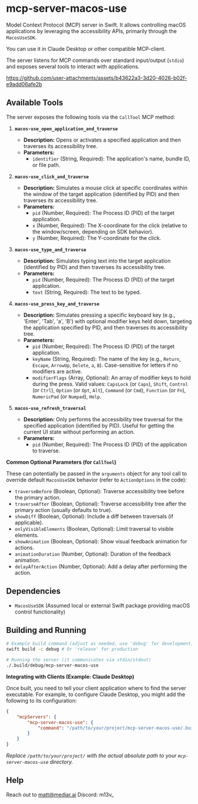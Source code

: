 # mcp-server-macos-use

Model Context Protocol (MCP) server in Swift. It allows controlling macOS applications by leveraging the accessibility APIs, primarily through the `MacosUseSDK`.

You can use it in Claude Desktop or other compatible MCP-client.

The server listens for MCP commands over standard input/output (`stdio`) and exposes several tools to interact with applications.


https://github.com/user-attachments/assets/b43622a3-3d20-4026-b02f-e9add06afe2b

## Available Tools

The server exposes the following tools via the `CallTool` MCP method:

1.  **`macos-use_open_application_and_traverse`**
    *   **Description:** Opens or activates a specified application and then traverses its accessibility tree.
    *   **Parameters:**
        *   `identifier` (String, Required): The application's name, bundle ID, or file path.

2.  **`macos-use_click_and_traverse`**
    *   **Description:** Simulates a mouse click at specific coordinates within the window of the target application (identified by PID) and then traverses its accessibility tree.
    *   **Parameters:**
        *   `pid` (Number, Required): The Process ID (PID) of the target application.
        *   `x` (Number, Required): The X-coordinate for the click (relative to the window/screen, depending on SDK behavior).
        *   `y` (Number, Required): The Y-coordinate for the click.

3.  **`macos-use_type_and_traverse`**
    *   **Description:** Simulates typing text into the target application (identified by PID) and then traverses its accessibility tree.
    *   **Parameters:**
        *   `pid` (Number, Required): The Process ID (PID) of the target application.
        *   `text` (String, Required): The text to be typed.

4.  **`macos-use_press_key_and_traverse`**
    *   **Description:** Simulates pressing a specific keyboard key (e.g., 'Enter', 'Tab', 'a', 'B') with optional modifier keys held down, targeting the application specified by PID, and then traverses its accessibility tree.
    *   **Parameters:**
        *   `pid` (Number, Required): The Process ID (PID) of the target application.
        *   `keyName` (String, Required): The name of the key (e.g., `Return`, `Escape`, `ArrowUp`, `Delete`, `a`, `B`). Case-sensitive for letters if no modifiers are active.
        *   `modifierFlags` (Array<String>, Optional): An array of modifier keys to hold during the press. Valid values: `CapsLock` (or `Caps`), `Shift`, `Control` (or `Ctrl`), `Option` (or `Opt`, `Alt`), `Command` (or `Cmd`), `Function` (or `Fn`), `NumericPad` (or `Numpad`), `Help`.

5.  **`macos-use_refresh_traversal`**
    *   **Description:** Only performs the accessibility tree traversal for the specified application (identified by PID). Useful for getting the current UI state without performing an action.
    *   **Parameters:**
        *   `pid` (Number, Required): The Process ID (PID) of the application to traverse.

**Common Optional Parameters (for `CallTool`)**

These can potentially be passed in the `arguments` object for any tool call to override default `MacosUseSDK` behavior (refer to `ActionOptions` in the code):

*   `traverseBefore` (Boolean, Optional): Traverse accessibility tree before the primary action.
*   `traverseAfter` (Boolean, Optional): Traverse accessibility tree after the primary action (usually defaults to true).
*   `showDiff` (Boolean, Optional): Include a diff between traversals (if applicable).
*   `onlyVisibleElements` (Boolean, Optional): Limit traversal to visible elements.
*   `showAnimation` (Boolean, Optional): Show visual feedback animation for actions.
*   `animationDuration` (Number, Optional): Duration of the feedback animation.
*   `delayAfterAction` (Number, Optional): Add a delay after performing the action.

## Dependencies

*   `MacosUseSDK` (Assumed local or external Swift package providing macOS control functionality)

## Building and Running

```bash
# Example build command (adjust as needed, use 'debug' for development)
swift build -c debug # Or 'release' for production

# Running the server (it communicates via stdin/stdout)
./.build/debug/mcp-server-macos-use
```

**Integrating with Clients (Example: Claude Desktop)**

Once built, you need to tell your client application where to find the server executable. For example, to configure Claude Desktop, you might add the following to its configuration:

```json
{
    "mcpServers": {
        "mcp-server-macos-use": {
            "command": "/path/to/your/project/mcp-server-macos-use/.build/debug/mcp-server-macos-use"
        }
    }
}
```

*Replace `/path/to/your/project/` with the actual absolute path to your `mcp-server-macos-use` directory.*

## Help

Reach out to matt@mediar.ai
Discord: m13v_